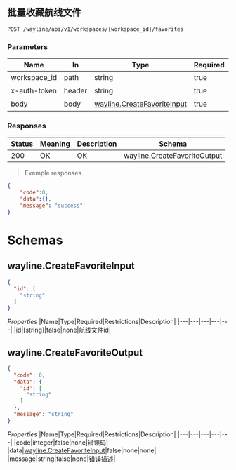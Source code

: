 ## 批量收藏航线文件

<a id="opIdwayline-create-favorite"></a>

`POST /wayline/api/v1/workspaces/{workspace_id}/favorites`

<h3 id="创建航线文件收藏-parameters">Parameters</h3>

|Name|In|Type|Required|Description|
|---|---|---|---|---|
|workspace_id|path|string|true|工作空间id|
|x-auth-token|header|string|true|访问令牌|
|body|body|[wayline.CreateFavoriteInput](#schemawayline.createfavoriteinput)|true| body参数|

<h3 id="创建航线文件收藏-responses">Responses</h3>

|Status|Meaning|Description|Schema|
|---|---|---|---|
|200|[OK](https://tools.ietf.org/html/rfc7231#section-6.3.1)|OK|[wayline.CreateFavoriteOutput](#schema_wayline.CreateFavoriteOutput)|

> Example responses
```json
{
	"code":0,
   	"data":{},
    "message": "success"
}
```


# Schemas
<h2 id="tocS_wayline.CreateFavoriteInput">wayline.CreateFavoriteInput</h2>
<!-- backwards compatibility -->
<a id="schemawayline.createfavoriteinput"></a>
<a id="schema_wayline.CreateFavoriteInput"></a>
<a id="tocSwayline.createfavoriteinput"></a>
<a id="tocswayline.createfavoriteinput"></a>

```json
{
  "id": [
    "string"
  ]
}

```

*Properties*
|Name|Type|Required|Restrictions|Description|
|---|---|---|---|---|
|id|[string]|false|none|航线文件id|

<h2 id="tocS_wayline.CreateFavoriteOutput">wayline.CreateFavoriteOutput</h2>
<!-- backwards compatibility -->
<a id="schemawayline.createfavoriteoutput"></a>
<a id="schema_wayline.CreateFavoriteOutput"></a>
<a id="tocSwayline.createfavoriteoutput"></a>
<a id="tocswayline.createfavoriteoutput"></a>

```json
{
  "code": 0,
  "data": {
    "id": [
      "string"
    ]
  },
  "message": "string"
}

```

*Properties*
|Name|Type|Required|Restrictions|Description|
|---|---|---|---|---|
|code|integer|false|none|错误码|
|data|[wayline.CreateFavoriteInput](#schemawayline.createfavoriteinput)|false|none|none|
|message|string|false|none|错误描述|